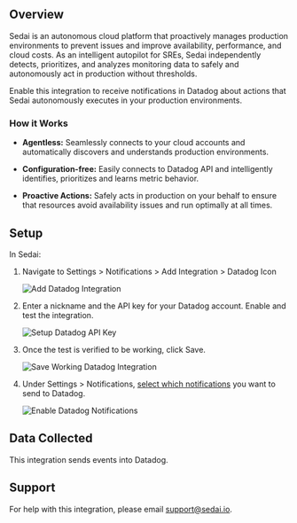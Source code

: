 ## Overview

Sedai is an autonomous cloud platform that proactively manages production environments to prevent issues and improve availability, performance, and cloud costs. As an intelligent autopilot for SREs, Sedai independently detects, prioritizes, and analyzes monitoring data to safely and autonomously act in production without thresholds.

Enable this integration to receive notifications in Datadog about actions that Sedai autonomously executes in your production environments.

### How it Works

* **Agentless:** Seamlessly connects to your cloud accounts and automatically discovers and understands production environments.

* **Configuration-free:** Easily connects to Datadog API and intelligently identifies, prioritizes and learns metric behavior.

* **Proactive Actions:** Safely acts in production on your behalf to ensure that resources avoid availability issues and run optimally at all times.

## Setup

In Sedai:

1. Navigate to Settings > Notifications > Add Integration > Datadog Icon

   ![Add Datadog Integration][3]

2. Enter a nickname and the API key for your Datadog account. Enable and test the integration.

   ![Setup Datadog API Key][4]

3. Once the test is verified to be working, click Save.

   ![Save Working Datadog Integration][5]

4. Under Settings > Notifications, [select which notifications][2] you want to send to Datadog. 

   ![Enable Datadog Notifications][6]

## Data Collected

This integration sends events into Datadog.

## Support

For help with this integration, please email [support@sedai.io][1].


[1]: mailto:support@sedai.io
[2]: https://sedai.gitbook.io/sedai/sedai-user-guide/controls/notifications
[3]: https://raw.githubusercontent.com/DataDog/integrations-extras/master/sedai/images/DataDog_Notification_Integration.png
[4]: https://raw.githubusercontent.com/DataDog/integrations-extras/master/sedai/images/Add_DataDog_Channel.png
[5]: https://raw.githubusercontent.com/DataDog/integrations-extras/master/sedai/images/Add_DataDog_Channel-Working_REC.png
[6]: https://raw.githubusercontent.com/DataDog/integrations-extras/master/sedai/images/Enable_Notifications.png
